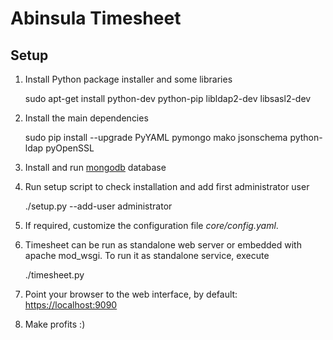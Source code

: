 Abinsula Timesheet
=========

Setup
-----


  1. Install Python package installer and some libraries

        sudo apt-get install python-dev python-pip libldap2-dev libsasl2-dev

  2. Install the main dependencies

        sudo pip install --upgrade PyYAML pymongo mako jsonschema python-ldap pyOpenSSL

  3. Install and run [mongodb](http://docs.mongodb.org/manual/installation/) database

  4. Run setup script to check installation and add first administrator user

        ./setup.py --add-user <username> <password> administrator

  5. If required, customize the configuration file _core/config.yaml_.

  6. Timesheet can be run as standalone web server or embedded with apache mod_wsgi. To run it as standalone service, execute

        ./timesheet.py

  7. Point your browser to the web interface, by default: [https://localhost:9090](https://localhost:9090)
  
  8. Make profits :)

